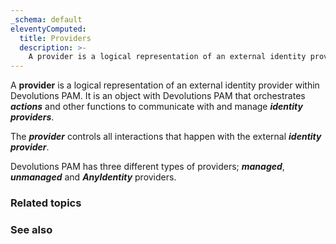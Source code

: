 ```yaml
---
_schema: default
eleventyComputed:
  title: Providers
  description: >-
    A provider is a logical representation of an external identity provider within Devolutions PAM.
---
```



A **provider** is a logical representation of an external identity provider within Devolutions PAM. It is an object with Devolutions PAM that orchestrates ***actions*** and other functions to communicate with and manage ***identity providers***.

The ***provider*** controls all interactions that happen with the external ***identity provider***.

Devolutions PAM has three different types of providers; ***managed***, ***unmanaged*** and ***AnyIdentity*** providers.


### Related topics


### See also

